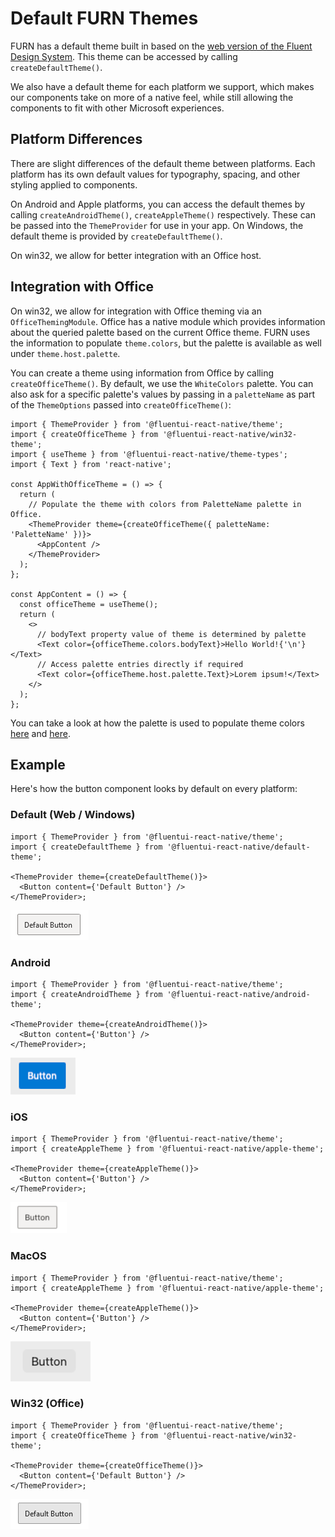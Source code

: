 # Default FURN Themes

FURN has a default theme built in based on the [web version of the Fluent Design System](https://developer.microsoft.com/en-us/fluentui#/styles/web). This theme can be accessed by calling `createDefaultTheme()`.

We also have a default theme for each platform we support, which makes our components take on more of a native feel, while still allowing the components to fit with other Microsoft experiences.

## Platform Differences

There are slight differences of the default theme between platforms. Each platform has its own default values for typography, spacing, and other styling applied to components.

On Android and Apple platforms, you can access the default themes by calling `createAndroidTheme()`, `createAppleTheme()` respectively. These can be passed into the `ThemeProvider` for use in your app. On Windows, the default theme is provided by `createDefaultTheme()`.

On win32, we allow for better integration with an Office host.

## Integration with Office

On win32, we allow for integration with Office theming via an `OfficeThemingModule`. Office has a native module which provides information about the queried palette based on the current Office theme. FURN uses the information to populate `theme.colors`, but the palette is available as well under `theme.host.palette`.

You can create a theme using information from Office by calling `createOfficeTheme()`. By default, we use the `WhiteColors` palette. You can also ask for a specific palette's values by passing in a `paletteName` as part of the `ThemeOptions` passed into `createOfficeTheme()`:

```tsx
import { ThemeProvider } from '@fluentui-react-native/theme';
import { createOfficeTheme } from '@fluentui-react-native/win32-theme';
import { useTheme } from '@fluentui-react-native/theme-types';
import { Text } from 'react-native';

const AppWithOfficeTheme = () => {
  return (
    // Populate the theme with colors from PaletteName palette in Office.
    <ThemeProvider theme={createOfficeTheme({ paletteName: 'PaletteName' })}>
      <AppContent />
    </ThemeProvider>
  );
};

const AppContent = () => {
  const officeTheme = useTheme();
  return (
    <>
      // bodyText property value of theme is determined by palette
      <Text color={officeTheme.colors.bodyText}>Hello World!{'\n'}</Text>
      // Access palette entries directly if required
      <Text color={officeTheme.host.palette.Text}>Lorem ipsum!</Text>
    </>
  );
};
```

You can take a look at how the palette is used to populate theme colors [here](https://github.com/microsoft/fluentui-react-native/blob/master/packages/theming/win32-theme/src/paletteFromOfficeColors.ts) and [here](https://github.com/microsoft/fluentui-react-native/blob/master/packages/theming/win32-theme/src/createAliasesFromPalette.ts).

## Example

Here's how the button component looks by default on every platform:

### Default (Web / Windows)

```tsx
import { ThemeProvider } from '@fluentui-react-native/theme';
import { createDefaultTheme } from '@fluentui-react-native/default-theme';

<ThemeProvider theme={createDefaultTheme()}>
  <Button content={'Default Button'} />
</ThemeProvider>;
```

![Image of default button with default theme applied in FURN](./assets/default.png)

### Android

```tsx
import { ThemeProvider } from '@fluentui-react-native/theme';
import { createAndroidTheme } from '@fluentui-react-native/android-theme';

<ThemeProvider theme={createAndroidTheme()}>
  <Button content={'Button'} />
</ThemeProvider>;
```

![Image of default button with default Android theme applied in FURN](./assets/android.png)

### iOS

```tsx
import { ThemeProvider } from '@fluentui-react-native/theme';
import { createAppleTheme } from '@fluentui-react-native/apple-theme';

<ThemeProvider theme={createAppleTheme()}>
  <Button content={'Button'} />
</ThemeProvider>;
```

![Image of default button with default Apple theme on iOS applied in FURN](./assets/iOS.png)

### MacOS

```tsx
import { ThemeProvider } from '@fluentui-react-native/theme';
import { createAppleTheme } from '@fluentui-react-native/apple-theme';

<ThemeProvider theme={createAppleTheme()}>
  <Button content={'Button'} />
</ThemeProvider>;
```

![Image of default button with default Apple theme on Mac applied in FURN](./assets/macOS.png)

### Win32 (Office)

```tsx
import { ThemeProvider } from '@fluentui-react-native/theme';
import { createOfficeTheme } from '@fluentui-react-native/win32-theme';

<ThemeProvider theme={createOfficeTheme()}>
  <Button content={'Default Button'} />
</ThemeProvider>;
```

![Image of default button with Office White Colors theme applied in FURN](./assets/win32.png)
